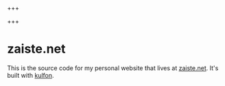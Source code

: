 
+++

+++
# zaiste.net

This is the source code for my personal website that lives at [zaiste.net](https:/zaiste.net). It's built with [kulfon](https://kulfon.net).
